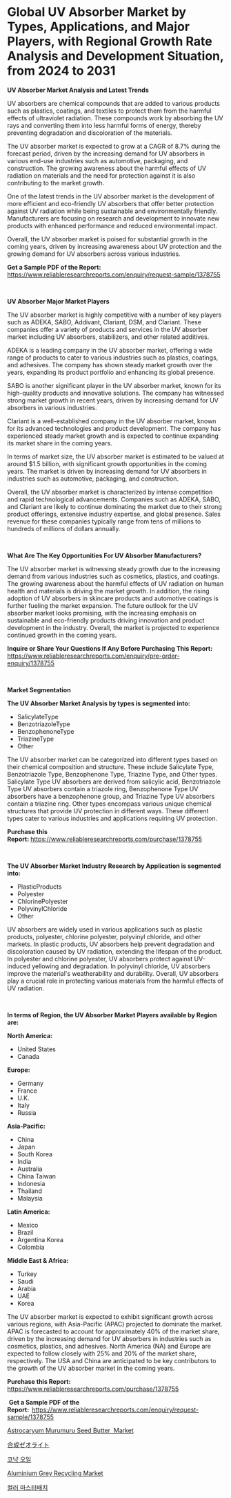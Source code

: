 <p><h1>Global UV Absorber Market by Types, Applications, and Major Players, with Regional Growth Rate Analysis and Development Situation, from 2024 to 2031</h1></p><p><strong>UV Absorber Market Analysis and Latest Trends</strong></p>
<p><p>UV absorbers are chemical compounds that are added to various products such as plastics, coatings, and textiles to protect them from the harmful effects of ultraviolet radiation. These compounds work by absorbing the UV rays and converting them into less harmful forms of energy, thereby preventing degradation and discoloration of the materials.</p><p>The UV absorber market is expected to grow at a CAGR of 8.7% during the forecast period, driven by the increasing demand for UV absorbers in various end-use industries such as automotive, packaging, and construction. The growing awareness about the harmful effects of UV radiation on materials and the need for protection against it is also contributing to the market growth.</p><p>One of the latest trends in the UV absorber market is the development of more efficient and eco-friendly UV absorbers that offer better protection against UV radiation while being sustainable and environmentally friendly. Manufacturers are focusing on research and development to innovate new products with enhanced performance and reduced environmental impact.</p><p>Overall, the UV absorber market is poised for substantial growth in the coming years, driven by increasing awareness about UV protection and the growing demand for UV absorbers across various industries.</p></p>
<p><strong>Get a Sample PDF of the Report:&nbsp;</strong> <a href="https://www.reliableresearchreports.com/enquiry/request-sample/1378755">https://www.reliableresearchreports.com/enquiry/request-sample/1378755</a></p>
<p>&nbsp;</p>
<p><strong>UV Absorber Major Market Players</strong></p>
<p><p>The UV absorber market is highly competitive with a number of key players such as ADEKA, SABO, Addivant, Clariant, DSM, and Clariant. These companies offer a variety of products and services in the UV absorber market including UV absorbers, stabilizers, and other related additives.</p><p>ADEKA is a leading company in the UV absorber market, offering a wide range of products to cater to various industries such as plastics, coatings, and adhesives. The company has shown steady market growth over the years, expanding its product portfolio and enhancing its global presence.</p><p>SABO is another significant player in the UV absorber market, known for its high-quality products and innovative solutions. The company has witnessed strong market growth in recent years, driven by increasing demand for UV absorbers in various industries.</p><p>Clariant is a well-established company in the UV absorber market, known for its advanced technologies and product development. The company has experienced steady market growth and is expected to continue expanding its market share in the coming years.</p><p>In terms of market size, the UV absorber market is estimated to be valued at around $1.5 billion, with significant growth opportunities in the coming years. The market is driven by increasing demand for UV absorbers in industries such as automotive, packaging, and construction.</p><p>Overall, the UV absorber market is characterized by intense competition and rapid technological advancements. Companies such as ADEKA, SABO, and Clariant are likely to continue dominating the market due to their strong product offerings, extensive industry expertise, and global presence. Sales revenue for these companies typically range from tens of millions to hundreds of millions of dollars annually.</p></p>
<p>&nbsp;</p>
<p><strong>What Are The Key Opportunities For UV Absorber Manufacturers?</strong></p>
<p><p>The UV absorber market is witnessing steady growth due to the increasing demand from various industries such as cosmetics, plastics, and coatings. The growing awareness about the harmful effects of UV radiation on human health and materials is driving the market growth. In addition, the rising adoption of UV absorbers in skincare products and automotive coatings is further fueling the market expansion. The future outlook for the UV absorber market looks promising, with the increasing emphasis on sustainable and eco-friendly products driving innovation and product development in the industry. Overall, the market is projected to experience continued growth in the coming years.</p></p>
<p><strong>Inquire or Share Your Questions If Any Before Purchasing This Report:</strong> <a href="https://www.reliableresearchreports.com/enquiry/pre-order-enquiry/1378755">https://www.reliableresearchreports.com/enquiry/pre-order-enquiry/1378755</a></p>
<p>&nbsp;</p>
<p><strong>Market Segmentation</strong></p>
<p><strong>The UV Absorber Market Analysis by types is segmented into:</strong></p>
<p><ul><li>SalicylateType</li><li>BenzotriazoleType</li><li>BenzophenoneType</li><li>TriazineType</li><li>Other</li></ul></p>
<p><p>The UV absorber market can be categorized into different types based on their chemical composition and structure. These include Salicylate Type, Benzotriazole Type, Benzophenone Type, Triazine Type, and Other types. Salicylate Type UV absorbers are derived from salicylic acid, Benzotriazole Type UV absorbers contain a triazole ring, Benzophenone Type UV absorbers have a benzophenone group, and Triazine Type UV absorbers contain a triazine ring. Other types encompass various unique chemical structures that provide UV protection in different ways. These different types cater to various industries and applications requiring UV protection.</p></p>
<p><strong>Purchase this Report:&nbsp;</strong><a href="https://www.reliableresearchreports.com/purchase/1378755">https://www.reliableresearchreports.com/purchase/1378755</a></p>
<p>&nbsp;</p>
<p><strong>The UV Absorber Market Industry Research by Application is segmented into:</strong></p>
<p><ul><li>PlasticProducts</li><li>Polyester</li><li>ChlorinePolyester</li><li>PolyvinylChloride</li><li>Other</li></ul></p>
<p><p>UV absorbers are widely used in various applications such as plastic products, polyester, chlorine polyester, polyvinyl chloride, and other markets. In plastic products, UV absorbers help prevent degradation and discoloration caused by UV radiation, extending the lifespan of the product. In polyester and chlorine polyester, UV absorbers protect against UV-induced yellowing and degradation. In polyvinyl chloride, UV absorbers improve the material's weatherability and durability. Overall, UV absorbers play a crucial role in protecting various materials from the harmful effects of UV radiation.</p></p>
<p>&nbsp;</p>
<p><strong>In terms of Region, the UV Absorber Market Players available by Region are:</strong></p>
<p>
    <p> <strong> North America: </strong>
        <ul>
            <li>United States</li>
            <li>Canada</li>
        </ul>
        </p> 
    <p> <strong> Europe: </strong>
        <ul>
            <li>Germany</li>
            <li>France</li>
            <li>U.K.</li>
            <li>Italy</li>
            <li>Russia</li>
        </ul>
        </p> 
    <p> <strong> Asia-Pacific: </strong>
        <ul>
            <li>China</li>
            <li>Japan</li>
            <li>South Korea</li>
            <li>India</li>
            <li>Australia</li>
            <li>China Taiwan</li>
            <li>Indonesia</li>
            <li>Thailand</li>
            <li>Malaysia</li>
        </ul>
        </p> 
    <p> <strong> Latin America: </strong>
        <ul>
            <li>Mexico</li>
            <li>Brazil</li>
            <li>Argentina Korea</li>
            <li>Colombia</li>
        </ul>
        </p> 
    <p> <strong> Middle East & Africa: </strong>
        <ul>
            <li>Turkey</li>
            <li>Saudi</li>
            <li>Arabia</li>
            <li>UAE</li>
            <li>Korea</li>
        </ul>
    </p>
    </p>
<p><p>The UV absorber market is expected to exhibit significant growth across various regions, with Asia-Pacific (APAC) projected to dominate the market. APAC is forecasted to account for approximately 40% of the market share, driven by the increasing demand for UV absorbers in industries such as cosmetics, plastics, and adhesives. North America (NA) and Europe are expected to follow closely with 25% and 20% of the market share, respectively. The USA and China are anticipated to be key contributors to the growth of the UV absorber market in the coming years.</p></p>
<p><strong>Purchase this Report: </strong><a href="https://www.reliableresearchreports.com/purchase/1378755">https://www.reliableresearchreports.com/purchase/1378755</a></p>
<p>&nbsp;<strong>Get a Sample PDF of the Report:&nbsp;&nbsp;</strong><a href="https://www.reliableresearchreports.com/enquiry/request-sample/1378755">https://www.reliableresearchreports.com/enquiry/request-sample/1378755</a></p>
<p><strong></strong></p>
<p><p><a href="https://github.com/Airanohannonzb68e5pb53oc1/Market-Research-Report-List-1/blob/main/astrocaryum-murumuru-seed-butter-market.md">Astrocaryum Murumuru Seed Butter  Market</a></p><p><a href="https://github.com/bucuel854722/Market-Research-Report-List-1/blob/main/2553499193583.md">合成ゼオライト</a></p><p><a href="https://medium.com/@hershelkris/quot-%EC%BD%94%EB%83%91-%EC%98%A4%EC%9D%BC-%EC%8B%9C%EC%9E%A5-%EA%B7%9C%EB%AA%A8-%EB%B0%8F-%EC%8B%9C%EC%9E%A5-%ED%8A%B8%EB%A0%8C%EB%93%9C-%EC%99%84%EC%A0%84%ED%95%9C-%EC%82%B0%EC%97%85-%EA%B0%9C%EC%9A%94-2024%EB%85%84%EB%B6%80%ED%84%B0-2031%EB%85%84%EA%B9%8C%EC%A7%80-quot-c3d61b169ede">코냑 오일</a></p><p><a href="https://issuu.com/reportprime-2/docs/aluminium-grey-recycling-market-size-2030.pptx">Aluminium Grey Recycling Market</a></p><p><a href="https://medium.com/@costelcaramitru2022/%EC%BB%AC%EB%9F%AC-%EB%A7%88%EC%8A%A4%ED%84%B0%EB%B0%B0%EC%B9%98-%EC%8B%9C%EC%9E%A5-%EA%B7%9C%EB%AA%A8-%EC%8B%9C%EC%9E%A5-%EC%A0%84%EB%A7%9D-%EB%B0%8F-%EC%8B%9C%EC%9E%A5-%EC%98%88%EC%B8%A1-2024%EB%85%84%EB%B6%80%ED%84%B0-2031%EB%85%84%EA%B9%8C%EC%A7%80-d895eace517f">컬러 마스터배치</a></p></p>